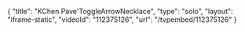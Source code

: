 {
    "title": "KChen Pave'ToggleArrowNecklace",
    "type": "solo",
    "layout": "iframe-static",
    "videoId": "112375126",
    "url": "\/tvpembed\/112375126"
}